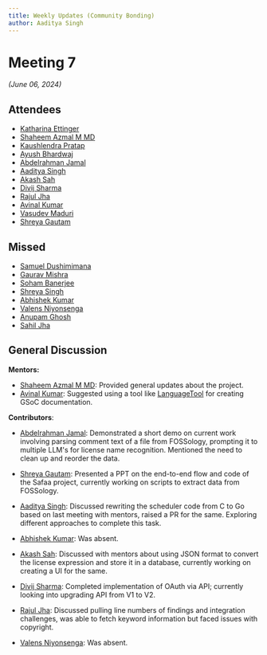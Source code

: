 ```yaml
---
title: Weekly Updates (Community Bonding)
author: Aaditya Singh
---
```

<!--
SPDX-License-Identifier: CC-BY-SA-4.0
SPDX-FileCopyrightText: 2024 Aaditya Singh <singh.aaditya889@gmail.com>
-->

# Meeting 7

*(June 06, 2024)*

## Attendees

- [Katharina Ettinger](https://github.com/EttingerK)
- [Shaheem Azmal M MD](https://github.com/shaheemazmalmmd)
- [Kaushlendra Pratap](https://github.com/Kaushl2208)
- [Ayush Bhardwaj](https://github.com/hastagAB)
- [Abdelrahman Jamal](https://github.com/Hero2323)
- [Aaditya Singh](https://github.com/Aaditya-Singh78)
- [Akash Sah](https://github.com/Akashsah2003)
- [Divij Sharma](https://github.com/dvjsharma)
- [Rajul Jha](https://github.com/rajuljha)
- [Avinal Kumar](https://github.com/avinal)
- [Vasudev Maduri](https://github.com/vasudevmaduri)
- [Shreya Gautam](https://github.com/ShreyaGautamm)

## Missed

- [Samuel Dushimimana](https://github.com/dushimsam)
- [Gaurav Mishra](https://github.com/GMishx)
- [Soham Banerjee](https://github.com/soham4abc)
- [Shreya Singh](https://github.com/SinghShreya05)
- [Abhishek Kumar](https://github.com/abhi-kumar17871)
- [Valens Niyonsenga](https://github.com/valens200)
- [Anupam Ghosh](https://github.com/ag4ums)
- [Sahil Jha](mailto:sjha200000@gmail.com)

## General Discussion

**Mentors:**

- [Shaheem Azmal M MD](https://github.com/shaheemazmalmmd): Provided general updates about the project.
- [Avinal Kumar](https://github.com/avinal): Suggested using a tool like [LanguageTool](https://languagetool.org) for creating GSoC documentation.

**Contributors**:

- [Abdelrahman Jamal](https://github.com/Hero2323): Demonstrated a short demo on current work involving parsing comment text of a file from FOSSology, prompting it to multiple LLM's for license name recognition. Mentioned the need to clean up and reorder the data.

- [Shreya Gautam](https://github.com/ShreyaGautamm): Presented a PPT on the end-to-end flow and code of the Safaa project, currently working on scripts to extract data from FOSSology.

- [Aaditya Singh](https://github.com/Aaditya-Singh78): Discussed rewriting the scheduler code from C to Go based on last meeting with mentors, raised a PR for the same. Exploring different approaches to complete this task.

- [Abhishek Kumar](https://github.com/abhi-kumar17871): Was absent.

- [Akash Sah](https://github.com/Akashsah2003): Discussed with mentors about using JSON format to convert the license expression and store it in a database, currently working on creating a UI for the same.

- [Divij Sharma](https://github.com/dvjsharma): Completed implementation of OAuth via API; currently looking into upgrading API from V1 to V2.

- [Rajul Jha](https://github.com/rajuljha): Discussed pulling line numbers of findings and integration challenges, was able to fetch keyword information but faced issues with copyright.

- [Valens Niyonsenga](https://github.com/valens200): Was absent.
